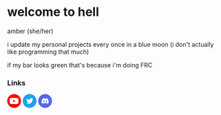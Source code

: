 # welcome to hell
amber (she/her)

i update my personal projects every once in a blue moon (i don't actually like programming that much)

if my bar looks green that's because i'm doing FRC

### Links
<a href="https://www.youtube.com/@amb3015"><img src="assets/youtube.1024x1024.png" height="32"></a>
<a href="https://twitter.com/Amber93000352"><img src="assets/twitter.1024x1024.png" height="32" width="32"></a>
<a href="https://discord.com/users/293880606650269696"><img src="assets/discord-icon-2048x2048-o5mluhz2.png" height="32" width="32"></a>
<!--
**amb2127/amb2127** is a ✨ _special_ ✨ repository because its `README.md` (this file) appears on your GitHub profile.

Here are some ideas to get you started:

- 🔭 I’m currently working on ...
- 🌱 I’m currently learning ...
- 👯 I’m looking to collaborate on ...
- 🤔 I’m looking for help with ...
- 💬 Ask me about ...
- 📫 How to reach me: ...
- 😄 Pronouns: ...
- ⚡ Fun fact: ...
-->
